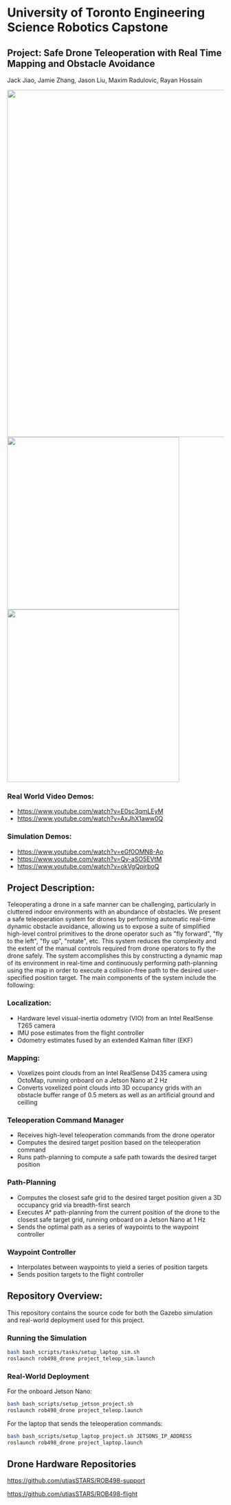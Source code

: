 # University of Toronto Engineering Science Robotics Capstone
## Project: Safe Drone Teleoperation with Real Time Mapping and Obstacle Avoidance 
Jack Jiao, Jamie Zhang, Jason Liu, Maxim Radulovic, Rayan Hossain

<img src="https://github.com/JasonJZLiu/ROB498_Capstone/assets/34286328/f1101a9f-74a0-483b-9881-820a2edf474d" width="805"/>

<img src="https://github.com/JasonJZLiu/ROB498_Capstone/assets/34286328/81ec932b-2b7d-4c47-adf8-efb8a0404261" width="400"/>
<img src="https://github.com/JasonJZLiu/ROB498_Capstone/assets/34286328/e6133dd6-4254-423e-9e1f-5c4b39b1f420" width="400"/>

### Real World Video Demos:
- https://www.youtube.com/watch?v=E0sc3qmLEyM
- https://www.youtube.com/watch?v=AxJhX1aww0Q

### Simulation Demos:
- https://www.youtube.com/watch?v=eGf0OMN8-Ao
- https://www.youtube.com/watch?v=Qy-aSO5EVtM
- https://www.youtube.com/watch?v=okVgQpjrboQ

## Project Description:
Teleoperating a drone in a safe manner can be challenging, particularly in cluttered indoor environments with an abundance of obstacles. We present a safe teleoperation system for drones by performing automatic real-time dynamic obstacle avoidance, allowing us to expose a suite of simplified high-level control primitives to the drone operator such as "fly forward", "fly to the left", "fly up", "rotate", etc. This system reduces the complexity and the extent of the manual controls required from drone operators to fly the drone safely. The system accomplishes this by constructing a dynamic map of its environment in real-time and continuously performing path-planning using the map in order to execute a collision-free path to the desired user-specified position target. The main components of the system include the following:

### Localization: 
- Hardware level visual-inertia odometry (VIO) from an Intel RealSense T265 camera
- IMU pose estimates from the flight controller
- Odometry estimates fused by an extended Kalman filter (EKF)

### Mapping: 
- Voxelizes point clouds from an Intel RealSense D435 camera using OctoMap, running onboard on a Jetson Nano at 2 Hz
- Converts voxelized point clouds into 3D occupancy grids with an obstacle buffer range of 0.5 meters as well as an artificial ground and ceilling

### Teleoperation Command Manager
- Receives high-level teleoperation commands from the drone operator
- Computes the desired target position based on the teleoperation command
- Runs path-planning to compute a safe path towards the desired target position

### Path-Planning
- Computes the closest safe grid to the desired target position given a 3D occupancy grid via breadth-first search
- Executes A* path-planning from the current position of the drone to the closest safe target grid, running onboard on a Jetson Nano at 1 Hz
- Sends the optimal path as a series of waypoints to the waypoint controller

### Waypoint Controller
- Interpolates between waypoints to yield a series of position targets
- Sends position targets to the flight controller


## Repository Overview:
This repository contains the source code for both the Gazebo simulation and real-world deployment used for this project.

### Running the Simulation
```bash
bash bash_scripts/tasks/setup_laptop_sim.sh
roslaunch rob498_drone project_teleop_sim.launch
```

### Real-World Deployment
For the onboard Jetson Nano:
```bash
bash bash_scripts/setup_jetson_project.sh
roslaunch rob498_drone project_teleop.launch
```

For the laptop that sends the teleoperation commands:
```bash
bash bash_scripts/setup_laptop_project.sh JETSONS_IP_ADDRESS
roslaunch rob498_drone project_laptop.launch
```

## Drone Hardware Repositories
https://github.com/utiasSTARS/ROB498-support

https://github.com/utiasSTARS/ROB498-flight




